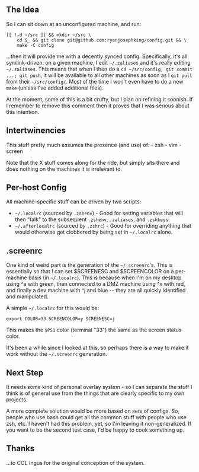 The Idea
--------

So I can sit down at an unconfigured machine, and run:

    [[ !-d ~/src ]] && mkdir ~/src \
        cd $_ && git clone git@github.com:ryanjosephking/config.git && \
        make -C config

...then it will provide me with a decently synced config. Specifically, it's
all symlink-driven: on a given machine, I edit `~/.zaliases` and it's really
editing `~/.zaliases`.  This means that when I then do a `cd ~/src/config; git
commit ...; git push`, it will be available to all other machines as soon as I
`git pull` from their `~/src/config/`. Most of the time I won't even have to do
a new `make` (unless I've added additional files).

At the moment, some of this is a bit crufty, but I plan on refining it
soonish. If I remember to remove this comment then it proves that I was
serious about this intention.

Intertwinencies
---------------

This stuff pretty much assumes the presence (and use) of:
    - zsh
    - vim
    - screen

Note that the X stuff comes along for the ride, but simply sits there and does
nothing on the machines it is irrelevant to.

Per-host Config
---------------

All machine-specific stuff can be driven by two scripts:
- `~/.localrc` (sourced by `.zshenv`) - Good for setting variables that will
  then "talk" to the subsequent `.zshenv`, `.zaliases`, and `.zshkeys`
- `~/.afterlocalrc` (sourced by `.zshrc`) - Good for overriding anything that
  would otherwise get clobbered by being set in `~/.localrc` alone.

.screenrc
---------

One kind of weird part is the generation of the `~/.screenrc`'s. This is
essentially so that I can set $SCREENESC and $SCREENCOLOR on a per-machine
basis (in `~/.localrc`). This is because when I'm on my desktop using ^a with
green, then connected to a DMZ machine using ^x with red, and finally a dev
machine with ^j and blue -- they are all quickly identified and manipulated.

A simple `~/.localrc` for this would be:

    export COLOR=33 SCREENCOLOR=y SCREENESC=j

This makes the `$PS1` color (terminal "33") the same as the screen status color.

It's been a while since I looked at this, so perhaps there is a way to make it
work without the `~/.screenrc` generation.

Next Step
---------

It needs some kind of personal overlay system - so I can separate the stuff I
think is of general use from the things that are clearly specific to my own
projects.

A more complete solution would be more based on sets of configs. So, people
who use bash could get all the common stuff with people who use zsh, etc. I
haven't had this problem, yet, so I'm leaving it non-generalized. If you want
to be the second test case, I'd be happy to cook something up.

Thanks
------

...to COL Ingus for the original conception of the system.
